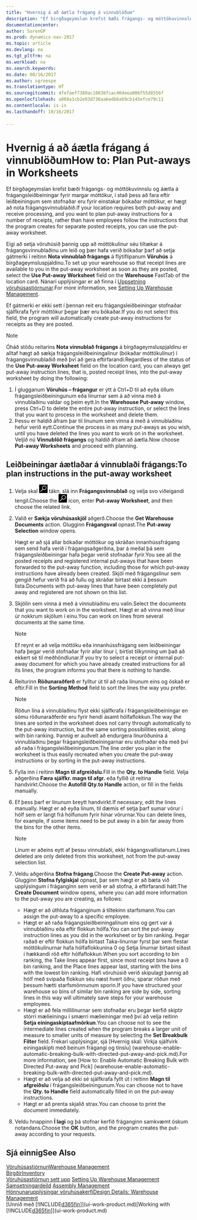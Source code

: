 ```yaml
---
title: "Hvernig á að áætla frágang á vinnublöðum"
description: "Ef birgðageymslan krefst bæði frágangs- og móttökuvinnslu og áætla á frágangsleiðbeiningar fyrir margar móttökur, í stað þess að fara eftir leiðbeiningum sem stofnaðar eru fyrir einstakar bókaðar móttökur, er hægt að nota frágangsvinnublaðið."
documentationcenter: 
author: SorenGP
ms.prod: dynamics-nav-2017
ms.topic: article
ms.devlang: na
ms.tgt_pltfrm: na
ms.workload: na
ms.search.keywords: 
ms.date: 08/16/2017
ms.author: sgroespe
ms.translationtype: HT
ms.sourcegitcommit: 4fefaef7380ac10836fcac404eea006f55d8556f
ms.openlocfilehash: a868a1cb2e03d736aa6edb6ab9cb145efce79c11
ms.contentlocale: is-is
ms.lasthandoff: 10/16/2017

---
```

# <a name="how-to-plan-put-aways-in-worksheets"></a><span data-ttu-id="7e601-103">Hvernig á að áætla frágang á vinnublöðum</span><span class="sxs-lookup"><span data-stu-id="7e601-103">How to: Plan Put-aways in Worksheets</span></span>
<span data-ttu-id="7e601-104">Ef birgðageymslan krefst bæði frágangs- og móttökuvinnslu og áætla á frágangsleiðbeiningar fyrir margar móttökur, í stað þess að fara eftir leiðbeiningum sem stofnaðar eru fyrir einstakar bókaðar móttökur, er hægt að nota frágangsvinnublaðið.</span><span class="sxs-lookup"><span data-stu-id="7e601-104">If your location requires both put-away and receive processing, and you want to plan put-away instructions for a number of receipts, rather than have employees follow the instructions that the program creates for separate posted receipts, you can use the put-away worksheet.</span></span>  

<span data-ttu-id="7e601-105">Eigi að setja vöruhúsið þannig upp að móttökulínur séu tiltækar á frágangsvinnublaðinu um leið og þær hafa verið bókaðar þarf að setja gátmerki í reitinn **Nota vinnublað frágangs** á flýtiflipanum **Vöruhús** á birgðageymsluspjaldinu.</span><span class="sxs-lookup"><span data-stu-id="7e601-105">To set up your warehouse so that receipt lines are available to you in the put-away worksheet as soon as they are posted, select the **Use Put-away Worksheet** field on the **Warehouse** FastTab of the location card.</span></span> <span data-ttu-id="7e601-106">Nánari upplýsingar er að finna í [Uppsetning vöruhúsastjórnunar](warehouse-setup-warehouse.md).</span><span class="sxs-lookup"><span data-stu-id="7e601-106">For more information, see [Setting Up Warehouse Management](warehouse-setup-warehouse.md).</span></span>  

<span data-ttu-id="7e601-107">Ef gátmerki er ekki sett í þennan reit eru frágangsleiðbeiningar stofnaðar sjálfkrafa fyrir móttökur þegar þær eru bókaðar.</span><span class="sxs-lookup"><span data-stu-id="7e601-107">If you do not select this field, the program will automatically create put-away instructions for receipts as they are posted.</span></span>  

> [!NOTE]  
>  <span data-ttu-id="7e601-108">Óháð stöðu reitarins **Nota vinnublað frágangs** á birgðageymsluspjaldinu er alltaf hægt að sækja frágangsleiðbeiningalínur (bókaðar móttökulínur) í frágangsvinnublaðið með því að gera eftirfarandi:</span><span class="sxs-lookup"><span data-stu-id="7e601-108">Regardless of the status of the **Use Put-away Worksheet** field on the location card, you can always get put-away instruction lines, that is, posted receipt lines, into the put-away worksheet by doing the following:</span></span>  
>   
>  1.  <span data-ttu-id="7e601-109">Í glugganum **Vöruhús – frágangur** er ýtt á Ctrl+D til að eyða öllum frágangsleiðbeiningunum eða línurnar sem á að vinna með á vinnublaðinu valdar og þeim eytt.</span><span class="sxs-lookup"><span data-stu-id="7e601-109">In the **Warehouse Put-away** window, press Ctrl+D to delete the entire put-away instruction, or select the lines that you want to process in the worksheet and delete them.</span></span>  
> 2.  <span data-ttu-id="7e601-110">Þessu er haldið áfram þar til línunum sem vinna á með á vinnublaðinu hefur verið eytt.</span><span class="sxs-lookup"><span data-stu-id="7e601-110">Continue the process in as many put-aways as you wish, until you have deleted the lines you want to work on in the worksheet.</span></span> <span data-ttu-id="7e601-111">Veljið nú **Vinnublöð frágangs** og haldið áfram að áætla.</span><span class="sxs-lookup"><span data-stu-id="7e601-111">Now choose **Put-away Worksheets** and proceed with planning.</span></span>  

## <a name="to-plan-instructions-in-the-put-away-worksheet"></a><span data-ttu-id="7e601-112">Leiðbeiningar áætlaðar á vinnublaði frágangs:</span><span class="sxs-lookup"><span data-stu-id="7e601-112">To plan instructions in the put-away worksheet</span></span>  
1.  <span data-ttu-id="7e601-113">Velja skal ![Leit að síðu eða skýrslu](media/ui-search/search_small.png "Leit að síðu eða skýrslu táknið") tákn, slá inn **Frágangsvinnublað** og velja svo viðeigandi tengil.</span><span class="sxs-lookup"><span data-stu-id="7e601-113">Choose the ![Search for Page or Report](media/ui-search/search_small.png "Search for Page or Report icon") icon, enter **Put-away Worksheet**, and then choose the related link.</span></span>  
2.  <span data-ttu-id="7e601-114">Valið er **Sækja vöruhúsaskjöl** aðgerð.</span><span class="sxs-lookup"><span data-stu-id="7e601-114">Choose the **Get Warehouse Documents** action.</span></span> <span data-ttu-id="7e601-115">Glugginn **Frágangsval** opnast.</span><span class="sxs-lookup"><span data-stu-id="7e601-115">The **Put-away Selection** window opens.</span></span>  

    <span data-ttu-id="7e601-116">Hægt er að sjá allar bókaðar móttökur og skráðan innanhússfrágang sem send hafa verið í frágangsaðgerðina, þar á meðal þá sem frágangsleiðbeiningar hafa þegar verið stofnaðar fyrir.</span><span class="sxs-lookup"><span data-stu-id="7e601-116">You see all the posted receipts and registered internal put-aways that have been forwarded to the put-away function, including those for which put-away instructions have already been created.</span></span> <span data-ttu-id="7e601-117">Skjöl með frágangslínur sem gengið hefur verið frá að fullu og skráðar birtast ekki á þessum lista.</span><span class="sxs-lookup"><span data-stu-id="7e601-117">Documents with put-away lines that have been completely put away and registered are not shown on this list.</span></span>  

3. <span data-ttu-id="7e601-118">Skjölin sem vinna á með á vinnublaðinu eru valin.</span><span class="sxs-lookup"><span data-stu-id="7e601-118">Select the documents that you want to work on in the worksheet.</span></span> <span data-ttu-id="7e601-119">Hægt er að vinna með línur úr nokkrum skjölum í einu.</span><span class="sxs-lookup"><span data-stu-id="7e601-119">You can work on lines from several documents at the same time.</span></span>  

    > [!NOTE]  
    >  <span data-ttu-id="7e601-120">Ef reynt er að velja móttöku eða innanhússfrágang sem leiðbeiningar hafa þegar verið stofnaðar fyrir allar línur í, birtist tilkynning um það að ekkert sé til meðhöndlunar.</span><span class="sxs-lookup"><span data-stu-id="7e601-120">If you try to select a receipt or internal put-away document for which you have already created instructions for all its lines, the program informs you that there is nothing to handle.</span></span>  

4. <span data-ttu-id="7e601-121">Reiturinn **Röðunaraðferð** er fylltur út til að raða línunum eins og óskað er eftir.</span><span class="sxs-lookup"><span data-stu-id="7e601-121">Fill in the **Sorting Method** field to sort the lines the way you prefer.</span></span>  

    > [!NOTE]  
    >  <span data-ttu-id="7e601-122">Röðun lína á vinnublaðinu flyst ekki sjálfkrafa í frágangsleiðbeiningar en sömu röðunaraðferðir eru fyrir hendi ásamt hólfaflokkun.</span><span class="sxs-lookup"><span data-stu-id="7e601-122">The way the lines are sorted in the worksheet does not carry through automatically to the put-away instruction, but the same sorting possibilities exist, along with bin ranking.</span></span> <span data-ttu-id="7e601-123">Þannig er auðvelt að endurgera línuröðunina á vinnublaðinu þegar frágangsleiðbeiningarnar eru stofnaðar eða með því að raða í frágangsleiðbeiningunum.</span><span class="sxs-lookup"><span data-stu-id="7e601-123">The line order you plan in the worksheet is thus easily recreated when you create the put-away instructions or by sorting in the put-away instructions.</span></span>  

5.  <span data-ttu-id="7e601-124">Fylla inn í reitinn **Magn til afgreiðslu**.</span><span class="sxs-lookup"><span data-stu-id="7e601-124">Fill in the **Qty. to Handle** field.</span></span> <span data-ttu-id="7e601-125">Velja aðgerðina **Færa sjálfkr. magn til afgr.** eða fyllið út reitina handvirkt.</span><span class="sxs-lookup"><span data-stu-id="7e601-125">Choose the **Autofill Qty.to Handle** action, or fill in the fields manually.</span></span>  
6.  <span data-ttu-id="7e601-126">Ef þess þarf er línunum breytt handvirkt.</span><span class="sxs-lookup"><span data-stu-id="7e601-126">If necessary, edit the lines manually.</span></span> <span data-ttu-id="7e601-127">Hægt er að eyða línum, til dæmis ef setja þarf sumar vörur í hólf sem er langt frá hólfunum fyrir hinar vörurnar.</span><span class="sxs-lookup"><span data-stu-id="7e601-127">You can delete lines, for example, if some items need to be put away in a bin far away from the bins for the other items.</span></span>  

    > [!NOTE]  
    >  <span data-ttu-id="7e601-128">Línum er aðeins eytt af þessu vinnublaði, ekki frágangsvallistanum.</span><span class="sxs-lookup"><span data-stu-id="7e601-128">Lines deleted are only deleted from this worksheet, not from the put-away selection list.</span></span>  

7.  <span data-ttu-id="7e601-129">Veldu aðgerðina **Stofna frágang**.</span><span class="sxs-lookup"><span data-stu-id="7e601-129">Choose the **Create Put-away** action.</span></span> <span data-ttu-id="7e601-130">Glugginn **Stofna fylgiskjal** opnast, þar sem hægt er að bæta við upplýsingum í fráganginn sem verið er að stofna, á eftirfarandi hátt:</span><span class="sxs-lookup"><span data-stu-id="7e601-130">The **Create Document** window opens, where you can add more information to the put-away you are creating, as follows:</span></span>  

    -   <span data-ttu-id="7e601-131">Hægt er að úthluta fráganginum á tiltekinn starfsmann.</span><span class="sxs-lookup"><span data-stu-id="7e601-131">You can assign the put-away to a specific employee.</span></span>  
    -   <span data-ttu-id="7e601-132">Hægt er að raða frágangsleiðbeiningalínum eins og gert var á vinnublaðinu eða eftir flokkun hólfa.</span><span class="sxs-lookup"><span data-stu-id="7e601-132">You can sort the put-away instruction lines as you did in the worksheet or by bin ranking.</span></span> <span data-ttu-id="7e601-133">Þegar raðað er eftir flokkun hólfa birtast Taka-línurnar fyrst þar sem flestar móttökulínurnar hafa hólfaflokkunina 0 og Setja línurnar birtast síðast í hækkandi röð eftir hólfaflokkun.</span><span class="sxs-lookup"><span data-stu-id="7e601-133">When you sort according to bin ranking, the Take lines appear first, since most receipt bins have a 0 bin ranking, and the Place lines appear last, starting with the bins with the lowest bin ranking.</span></span> <span data-ttu-id="7e601-134">Hafi vöruhúsið verið skipulagt þannig að hólf með svipaða flokkun séu næst hvert öðru, sparar röðun með þessum hætti starfsmönnunum sporin.</span><span class="sxs-lookup"><span data-stu-id="7e601-134">If you have structured your warehouse so bins of similar bin ranking are side by side, sorting lines in this way will ultimately save steps for your warehouse employees.</span></span>  
    -   <span data-ttu-id="7e601-135">Hægt er að fela millilínurnar sem stofnaðar eru þegar kerfið skiptir stórri mælieiningu í smærri mælieiningar með því að velja reitinn **Setja einingaskiptaafmörkun**.</span><span class="sxs-lookup"><span data-stu-id="7e601-135">You can choose not to see the intermediate lines created when the program breaks a larger unit of measure to smaller units of measure by selecting the **Set Breakbulk Filter** field.</span></span> <span data-ttu-id="7e601-136">Frekari upplýsingar, sjá [Hvernig skal: Virkja sjálfvirk einingaskipti með beinum frágangi og tínslu] (warehouse-enable-automatic-breaking-bulk-with-directed-put-away-and-pick.md).</span><span class="sxs-lookup"><span data-stu-id="7e601-136">For more information, see [How to: Enable Automatic Breaking Bulk with Directed Put-away and Pick] (warehouse-enable-automatic-breaking-bulk-with-directed-put-away-and-pick.md).</span></span>  
    -   <span data-ttu-id="7e601-137">Hægt er að velja að ekki sé sjálfkrafa fyllt út í reitinn **Magn til afgreiðslu** í frágangsleiðbeiningunum.</span><span class="sxs-lookup"><span data-stu-id="7e601-137">You can choose not to have the **Qty. to Handle** field automatically filled in on the put-away instructions.</span></span>  
    -   <span data-ttu-id="7e601-138">Hægt er að prenta skjalið strax.</span><span class="sxs-lookup"><span data-stu-id="7e601-138">You can choose to print the document immediately.</span></span>  

8.  <span data-ttu-id="7e601-139">Veldu hnappinn **Í lagi** og þá stofnar kerfið fráganginn samkvæmt óskum notandans.</span><span class="sxs-lookup"><span data-stu-id="7e601-139">Choose the **OK** button, and the program creates the put-away according to your requests.</span></span>  

## <a name="see-also"></a><span data-ttu-id="7e601-140">Sjá einnig</span><span class="sxs-lookup"><span data-stu-id="7e601-140">See Also</span></span>  
[<span data-ttu-id="7e601-141">Vöruhúsastjórnun</span><span class="sxs-lookup"><span data-stu-id="7e601-141">Warehouse Management</span></span>](warehouse-manage-warehouse.md)  
[<span data-ttu-id="7e601-142">Birgðir</span><span class="sxs-lookup"><span data-stu-id="7e601-142">Inventory</span></span>](inventory-manage-inventory.md)  
<span data-ttu-id="7e601-143">[Vöruhúsastjórnun sett upp](warehouse-setup-warehouse.md)   </span><span class="sxs-lookup"><span data-stu-id="7e601-143">[Setting Up Warehouse Management](warehouse-setup-warehouse.md)   </span></span>  
<span data-ttu-id="7e601-144">[Samsetningardeild](assembly-assemble-items.md)  </span><span class="sxs-lookup"><span data-stu-id="7e601-144">[Assembly Management](assembly-assemble-items.md)  </span></span>  
[<span data-ttu-id="7e601-145">Hönnunarupplýsingar vöruhúsakerfi</span><span class="sxs-lookup"><span data-stu-id="7e601-145">Design Details: Warehouse Management</span></span>](design-details-warehouse-management.md)  
<span data-ttu-id="7e601-146">[Unnið með [!INCLUDE[d365fin](includes/d365fin_md.md)]](ui-work-product.md)</span><span class="sxs-lookup"><span data-stu-id="7e601-146">[Working with [!INCLUDE[d365fin](includes/d365fin_md.md)]](ui-work-product.md)</span></span>

